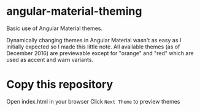 # angular-material-theming
Basic use of Angular Material themes.

Dynamically changing themes in Angular Material wasn't as easy as I initially expected so I made this little note.
All available themes (as of December 2016) are previewable except for "orange" and "red" which are used as accent and warn variants.

# Copy this repository
Open index.html in your browser
Click `Next Theme` to preview themes

